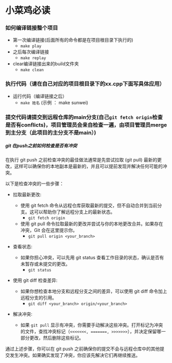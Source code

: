 # 小菜鸡必读

### 如何编译链接整个项目

- 第一次编译链接(后面所有的命令都是在项目根目录下执行的)
  - ```make play```
- 之后每次编译链接
  - ```make replay```
- clear编译链接出来的build文件夹 
  - ```make clean```
  
### 执行代码（请在自己对应的项目根目录下的xx.cpp下面写具体应用）

- 运行代码（编译链接之后）
  - ```make 姓名``` (示例 ： make sunwei)

### 提交代码请提交到远程仓库的main分支(自己```git fetch origin```检查是否有conflicts)，项目管理员会亲自检查一遍，由项目管理员merge到主分支（此项目的主分支不是main）)

##### git 在push之前如何检查是否有冲突


在执行 git push 之前检查冲突的最佳做法通常是先尝试拉取 (git pull) 最新的更改，这样可以确保你的本地副本是最新的，并且可以提前发现并解决任何可能的冲突。

以下是检查冲突的一些步骤：

- 拉取最新更改:
  - 使用 git fetch 命令从远程仓库获取最新的提交，但不自动合并到当前分支。这可以帮助你了解远程分支上的最新状态。
    - ```git fetch origin```
  - 使用 git pull 命令拉取最新的更改并尝试与你的本地更改合并。如果存在冲突，Git 会在这里提示你。
    - ```git pull origin <your_branch>```

- 查看状态:
  - 如果你担心冲突，可以先用 git status 查看工作目录的状态，确认是否有未暂存或未提交的更改。
    - ```git status```

- 使用 git diff 检查差异:
  - 如果你想检查本地分支和远程分支之间的差异，可以使用 git diff 命令加上远程分支的引用。
    - ```git diff <your_branch> origin/<your_branch>```

- 解决冲突:
  - 如果 ```git pull``` 显示有冲突，你需要手动解决这些冲突。打开标记为冲突的文件，查找冲突标记（```<<<<<<<, =======, >>>>>>>```），并决定保留哪一部分更改，然后删除这些标记。

通过上述步骤，你可以在 git push 之前确保你的提交不会与远程仓库中的其他提交发生冲突。如果确实发现了冲突，你应该先解决它们再继续推送。



